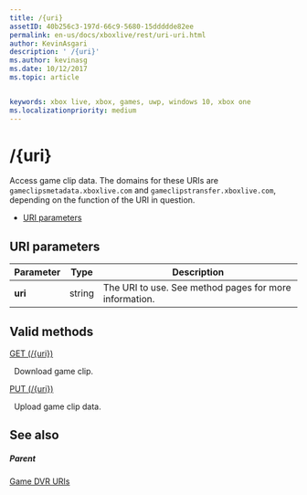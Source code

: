```yaml
---
title: /{uri}
assetID: 40b256c3-197d-66c9-5680-15ddddde82ee
permalink: en-us/docs/xboxlive/rest/uri-uri.html
author: KevinAsgari
description: ' /{uri}'
ms.author: kevinasg
ms.date: 10/12/2017
ms.topic: article


keywords: xbox live, xbox, games, uwp, windows 10, xbox one
ms.localizationpriority: medium
---
```



# /{uri}
Access game clip data. 
The domains for these URIs are `gameclipsmetadata.xboxlive.com` and `gameclipstransfer.xboxlive.com`, depending on the function of the URI in question.
 
  * [URI parameters](#ID4EX)
 
<a id="ID4EX"></a>

 
## URI parameters
 
| Parameter| Type| Description| 
| --- | --- | --- | 
| <b>uri</b>| string| The URI to use. See method pages for more information.| 
  
<a id="ID4ETB"></a>

 
## Valid methods

[GET (/{uri})](uri-uriget.md)

&nbsp;&nbsp;Download game clip.

[PUT (/{uri})](uri-uriput.md)

&nbsp;&nbsp;Upload game clip data.
 
<a id="ID4EAC"></a>

 
## See also
 
<a id="ID4ECC"></a>

 
##### Parent 

[Game DVR URIs](atoc-reference-dvr.md)

   